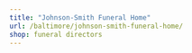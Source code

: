 ```yaml
---
title: "Johnson-Smith Funeral Home"
url: /baltimore/johnson-smith-funeral-home/
shop: funeral directors
---
```

